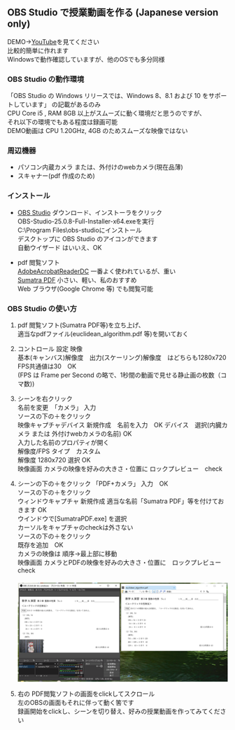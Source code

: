 ## OBS Studio で授業動画を作る (Japanese version only)  

DEMO→[YouTube](https://www.youtube.com/watch?v=ogxKhS5n1Gk)を見てください  
比較的簡単に作れます  
Windowsで動作確認していますが、他のOSでも多分同様  

### OBS Studio の動作環境  
「OBS Studio の Windows リリースでは、Windows 8、8.1 および 10 をサポートしています」
の記載があるのみ  
CPU Core i5 , RAM 8GB 以上がスムーズに動く環境だと思うのですが、  
それ以下の環境でもある程度は録画可能  
DEMO動画は CPU 1.20GHz, 4GB のためスムーズな映像ではない  

### 周辺機器
- パソコン内蔵カメラ または、外付けのwebカメラ(現在品薄)
- スキャナー(pdf 作成のため)  

### インストール
- [OBS Studio](https://obsproject.com/ja/download) 
ダウンロード、インストーラをクリック  
OBS-Studio-25.0.8-Full-Installer-x64.exeを実行  
C:\Program Files\obs-studioにインストール  
デスクトップに OBS Studio のアイコンができます  
自動ウイザード はいいえ、OK  
 

- pdf 閲覧ソフト  
[AdobeAcrobatReaderDC](https://get.adobe.com/jp/reader/) 一番よく使われているが、重い  
[Sumatra PDF](https://www.sumatrapdfreader.org/free-pdf-reader.html) 小さい、軽い、私のおすすめ  
Web ブラウザ(Google Chrome 等) でも閲覧可能  

### OBS Studio の使い方

1. pdf 閲覧ソフト(Sumatra PDF等)を立ち上げ、    
適当なpdfファイル(euclidean_algorithm.pdf 等)を開いておく  

1. コントロール 設定 映像  
基本(キャンバス)解像度　出力(スケーリング)解像度　はどちらも1280x720  
FPS共通値は30　OK  
(FPS は Frame per Second の略で、1秒間の動画で見せる静止画の枚数（コマ数))  

1. シーンを右クリック  
名前を変更　「カメラ」 入力    
ソースの下の＋をクリック  
映像キャプチャデバイス 新規作成　名前を入力　OK 
デバイス　選択(内臓カメラ または 外付けwebカメラの名前) OK  
入力した名前のプロパティが開く  
解像度/FPS タイプ　カスタム    
解像度 1280x720 選択 OK  
映像画面 カメラの映像を好みの大きさ・位置に ロックプレビュー　check　　

   

1. シーンの下の＋をクリック
「PDF+カメラ」 入力　OK  
ソースの下の＋をクリック  
ウィンドウキャプチャ 新規作成 適当な名前「Sumatra PDF」等を付けておきます OK  
ウインドウで[SumatraPDF.exe] を選択  
カーソルをキャプチャのcheckは外さない  
ソースの下の＋をクリック  
既存を追加　OK  
カメラの映像は 順序→最上部に移動  
映像画面 カメラとPDFの映像を好みの大きさ・位置に　ロックプレビュー  check  
　<img src="./readme_images/obs_disktop.png">   

1. 右の PDF閲覧ソフトの画面をclickしてスクロール  
左のOBSの画面もそれに伴って動く筈です  
録画開始をclickし、シーンを切り替え、好みの授業動画を作ってみてください  



